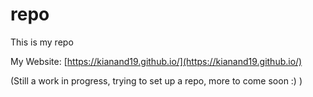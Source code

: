 # repo
This is my repo

My Website: [https://kianand19.github.io/](https://kianand19.github.io/)

(Still a work in progress, trying to set up a repo, more to come soon :) )
